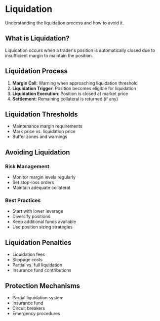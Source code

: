 # Liquidation

Understanding the liquidation process and how to avoid it.

## What is Liquidation?

Liquidation occurs when a trader's position is automatically closed due to insufficient margin to maintain the position.

## Liquidation Process

1. **Margin Call**: Warning when approaching liquidation threshold
2. **Liquidation Trigger**: Position becomes eligible for liquidation
3. **Liquidation Execution**: Position is closed at market price
4. **Settlement**: Remaining collateral is returned (if any)

## Liquidation Thresholds

- Maintenance margin requirements
- Mark price vs. liquidation price
- Buffer zones and warnings

## Avoiding Liquidation

### Risk Management
- Monitor margin levels regularly
- Set stop-loss orders
- Maintain adequate collateral

### Best Practices
- Start with lower leverage
- Diversify positions
- Keep additional funds available
- Use position sizing strategies

## Liquidation Penalties

- Liquidation fees
- Slippage costs
- Partial vs. full liquidation
- Insurance fund contributions

## Protection Mechanisms

- Partial liquidation system
- Insurance fund
- Circuit breakers
- Emergency procedures
